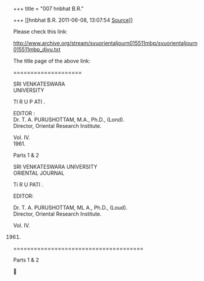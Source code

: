 +++
title = "007 hnbhat B.R."

+++
[[hnbhat B.R.	2011-06-08, 13:07:54 [Source](https://groups.google.com/g/bvparishat/c/sTX8MQryV98)]]



Please check this link:

  

<http://www.archive.org/stream/svuorientaljourn015511mbp/svuorientaljourn015511mbp_djvu.txt>  
  

  

The title page of the above link:

====================

SRI VENKATESWARA  
UNIVERSITY  
  
Tl R U P ATI .  
  
EDITOR :  
Dr. T. A. PURUSHOTTAM, M.A., Ph.D., (Lond).  
Director, Oriental Research Institute.  
  
Vol. IV.  
1961.  
  
Parts 1 & 2  
  
  
SRI VENKATESWARA UNIVERSITY  
ORIENTAL JOURNAL   
  
Ti R U PATI .  
  
EDITOR:  
  
Dr. T. A. PURUSHOTTAM, ML A., Ph.D., (Loud).  
Director, Oriental Research Institute.  
  
Vol. IV.  
  
1961.  
======================================  
  
  
Parts 1 & 2  



